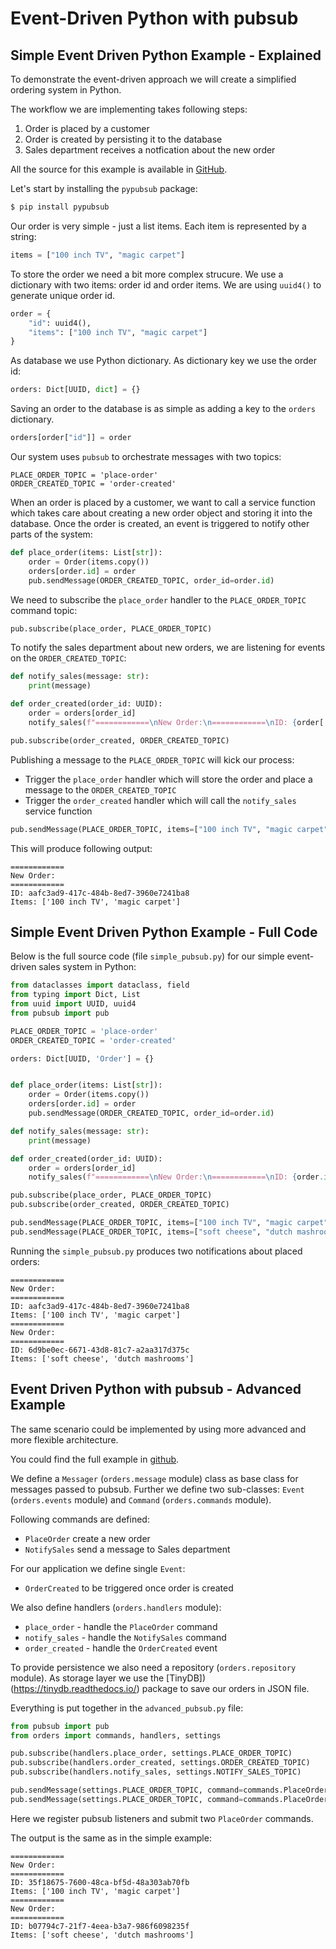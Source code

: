 # Event-Driven Python with pubsub

## Simple Event Driven Python Example - Explained

To demonstrate the event-driven approach we will create a simplified ordering system in Python.

The workflow we are implementing takes following steps:
1. Order is placed by a customer
2. Order is created by persisting it to the database
3. Sales department receives a notfication about the new order

All the source for this example is available in [GitHub](https://github.com/ivangeorgiev/python-pubsub-example/blob/main/simple_pubsub.py).

Let's start by installing the `pypubsub` package:

```bash
$ pip install pypubsub
```

Our order is very simple - just a list items. Each item is represented by a string:

```python
items = ["100 inch TV", "magic carpet"]
```

To store the order we need a bit more complex strucure. We use a dictionary with two items: order id and order items. 
We are using `uuid4()` to generate unique order id.

```python
order = {
    "id": uuid4(),
    "items": ["100 inch TV", "magic carpet"]
}
```

As database we use Python dictionary. As dictionary key we use the order id:

```python
orders: Dict[UUID, dict] = {}
```

Saving an order to the database is as simple as adding a key to the `orders` dictionary.

```python
orders[order["id"]] = order
```

Our system uses `pubsub` to orchestrate messages with two topics:

```puthon
PLACE_ORDER_TOPIC = 'place-order'
ORDER_CREATED_TOPIC = 'order-created'
```

When an order is placed by a customer, we want to call a service function which takes care about
creating a new order object and storing it into the database. Once the order is created, an event
is triggered to notify other parts of the system:

```python
def place_order(items: List[str]):
    order = Order(items.copy())
    orders[order.id] = order
    pub.sendMessage(ORDER_CREATED_TOPIC, order_id=order.id)
```

We need to subscribe the `place_order` handler to the `PLACE_ORDER_TOPIC` command topic:

```python
pub.subscribe(place_order, PLACE_ORDER_TOPIC)
```

To notify the sales department about new orders, we are listening for events on the `ORDER_CREATED_TOPIC`:

```python
def notify_sales(message: str):
    print(message)

def order_created(order_id: UUID):
    order = orders[order_id]
    notify_sales(f"============\nNew Order:\n============\nID: {order['id']}\nItems: {order['items']}")

pub.subscribe(order_created, ORDER_CREATED_TOPIC)
```

Publishing a message to the `PLACE_ORDER_TOPIC` will kick our process:
- Trigger the `place_order` handler which will store the order and place a message to the `ORDER_CREATED_TOPIC`
- Trigger the `order_created` handler which will call the `notify_sales` service function


```python
pub.sendMessage(PLACE_ORDER_TOPIC, items=["100 inch TV", "magic carpet"])
```

This will produce following output:

```
============
New Order:
============
ID: aafc3ad9-417c-484b-8ed7-3960e7241ba8
Items: ['100 inch TV', 'magic carpet']
```

## Simple Event Driven Python Example - Full Code

Below is the full source code (file `simple_pubsub.py`) for our simple event-driven sales system in Python:

```python
from dataclasses import dataclass, field
from typing import Dict, List
from uuid import UUID, uuid4
from pubsub import pub

PLACE_ORDER_TOPIC = 'place-order'
ORDER_CREATED_TOPIC = 'order-created'

orders: Dict[UUID, 'Order'] = {}


def place_order(items: List[str]):
    order = Order(items.copy())
    orders[order.id] = order
    pub.sendMessage(ORDER_CREATED_TOPIC, order_id=order.id)

def notify_sales(message: str):
    print(message)

def order_created(order_id: UUID):
    order = orders[order_id]
    notify_sales(f"============\nNew Order:\n============\nID: {order.id}\nItems: {order.items}")

pub.subscribe(place_order, PLACE_ORDER_TOPIC)
pub.subscribe(order_created, ORDER_CREATED_TOPIC)

pub.sendMessage(PLACE_ORDER_TOPIC, items=["100 inch TV", "magic carpet"])
pub.sendMessage(PLACE_ORDER_TOPIC, items=["soft cheese", "dutch mashrooms"])
```

Running the `simple_pubsub.py` produces two notifications about placed orders:

```
============
New Order:
============
ID: aafc3ad9-417c-484b-8ed7-3960e7241ba8
Items: ['100 inch TV', 'magic carpet']
============
New Order:
============
ID: 6d9be0ec-6671-43d8-81c7-a2aa317d375c
Items: ['soft cheese', 'dutch mashrooms']
```

## Event Driven Python with pubsub - Advanced Example

The same scenario could be implemented by using more advanced and more flexible architecture.

You could find the full example in [github](https://github.com/ivangeorgiev/python-pubsub-example).

We define a `Messager` (`orders.message` module) class as base class for messages passed to pubsub. Further we define two sub-classes: `Event` (`orders.events` module) and `Command` (`orders.commands` module).

Following commands are defined:

- `PlaceOrder` create a new order
- `NotifySales` send a message to Sales department


For our application we define single `Event`:

- `OrderCreated` to be triggered once order is created

We also define handlers (`orders.handlers` module):

- `place_order` - handle the `PlaceOrder` command
- `notify_sales` - handle the `NotifySales` command
- `order_created` - handle the `OrderCreated` event

To provide persistence we also need a repository (`orders.repository` module). As storage layer we use the [TinyDB])(https://tinydb.readthedocs.io/) package to save
our orders in JSON file.

Everything is put together in the `advanced_pubsub.py` file:

```python
from pubsub import pub
from orders import commands, handlers, settings

pub.subscribe(handlers.place_order, settings.PLACE_ORDER_TOPIC)
pub.subscribe(handlers.order_created, settings.ORDER_CREATED_TOPIC)
pub.subscribe(handlers.notify_sales, settings.NOTIFY_SALES_TOPIC)

pub.sendMessage(settings.PLACE_ORDER_TOPIC, command=commands.PlaceOrder(items=["100 inch TV", "magic carpet"]))
pub.sendMessage(settings.PLACE_ORDER_TOPIC, command=commands.PlaceOrder(items=["soft cheese", "dutch mashrooms"]))
```

Here we register pubsub listeners and submit two `PlaceOrder` commands.

The output is the same as in the simple example:

```
============
New Order:
============
ID: 35f18675-7600-48ca-bf5d-48a303ab70fb
Items: ['100 inch TV', 'magic carpet']
============
New Order:
============
ID: b07794c7-21f7-4eea-b3a7-986f6098235f
Items: ['soft cheese', 'dutch mashrooms']
```

